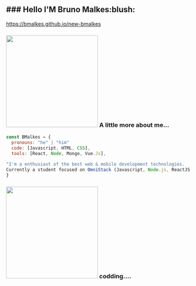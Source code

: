 


<h2>### Hello  I'M Bruno Malkes:blush:</h2>
 
 https://bmalkes.github.io/new-bmalkes

### <img src="https://media.giphy.com/media/USV0ym3bVWQJJmNu3N/giphy.gif" width="250"> A little more about me... 
```javascript
const BMalkes = {
  pronouns: "he" | "him"
  code: [Javascript, HTML, CSS],
  tools: [React, Node, Mongo, Vue.Js],
  
"I'm a enthusiast of the best web & mobile development technologies.
Currently a student focused on OmniStack (Javascript, Node.js, ReactJS and React Native, Vue.Js)."
}
````

### <img src="https://media.giphy.com/media/2Ygy0khwewLgMSYM0t/source.gif" width="250"/> codding....
